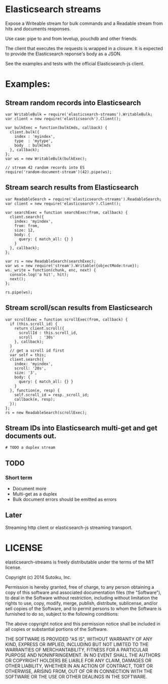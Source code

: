 # Elasticsearch streams

Expose a Writeable stream for bulk commands and a Readable stream from
hits and documents responses.

Use case: pipe to and from levelup, pouchdb and other friends.

The client that executes the requests is wrapped in a closure.
It is expected to provide the Elasticsearch reponse's body as a JSON.

See the examples and tests with the official Elasticsearch-js client.

# Examples:

## Stream random records into Elasticsearch
```
var WritableBulk = require('elasticsearch-streams').WritableBulk;
var client = new require('elasticsearch').Client();

var bulkExec = function(bulkCmds, callback) {
  client.bulk({
    index : 'myindex',
    type  : 'mytype',
    body  : bulkCmds
  }, callback);
};
var ws = new WritableBulk(bulkExec);

// stream 42 random records into ES
require('random-document-stream')(42).pipe(ws);
```

## Stream search results from Elasticsearch
```
var ReadableSearch = require('elasticsearch-streams').ReadableSearch;
var client = new require('elasticsearch').Client();

var searchExec = function searchExec(from, callback) {
  client.search({
    index: 'myindex',
    from: from,
    size: 12,
    body: {
      query: { match_all: {} }
    }
  }, callback);
};

var rs = new ReadableSearch(searchExec);
var ws = new require('stream').Writable({objectMode:true});
ws._write = function(chunk, enc, next) {
  console.log('a hit', hit);
  next();
};

rs.pipe(ws);
```

## Stream scroll/scan results from Elasticsearch
```
var scrollExec = function scrollExec(from, callback) {
  if (this.scroll_id) {
    return client.scroll({
      scrollId : this.scroll_id,
      scroll   : '30s'
    }, callback);
  }
  // get a scroll id first
  var self = this;
  client.search({
    index: 'myindex',
    scroll: '20s',
    size: '3',
    body: {
      query: { match_all: {} }
    }
  }, function(e, resp) {
    self.scroll_id = resp._scroll_id;
    callback(e, resp);
  });
};
rs = new ReadableSearch(scrollExec);
```

## Stream IDs into Elasticsearch multi-get and get documents out.
```
# TODO a duplex stream
```

## TODO
### Short term
* Document more
* Multi-get as a duplex
* Bulk document errors should be emitted as errors

## Later
Streaming http client or elasticsearch-js streaming transport.

# LICENSE
elasticsearch-streams is freely distributable under the terms of the MIT license.

Copyright (c) 2014 Sutoiku, Inc.

Permission is hereby granted, free of charge, to any person obtaining a copy of this software and associated
documentation files (the "Software"), to deal in the Software without restriction, including without limitation the
rights to use, copy, modify, merge, publish, distribute, sublicense, and/or sell copies of the Software, and to permit
persons to whom the Software is furnished to do so, subject to the following conditions:

The above copyright notice and this permission notice shall be included in all copies or substantial portions of the
Software.

THE SOFTWARE IS PROVIDED "AS IS", WITHOUT WARRANTY OF ANY KIND, EXPRESS OR IMPLIED, INCLUDING BUT NOT LIMITED TO THE
WARRANTIES OF MERCHANTABILITY, FITNESS FOR A PARTICULAR PURPOSE AND NONINFRINGEMENT. IN NO EVENT SHALL THE AUTHORS OR
COPYRIGHT HOLDERS BE LIABLE FOR ANY CLAIM, DAMAGES OR OTHER LIABILITY, WHETHER IN AN ACTION OF CONTRACT, TORT OR
OTHERWISE, ARISING FROM, OUT OF OR IN CONNECTION WITH THE SOFTWARE OR THE USE OR OTHER DEALINGS IN THE SOFTWARE.
